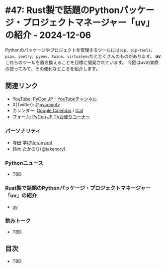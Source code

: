 # #47: Rust製で話題のPythonパッケージ・プロジェクトマネージャー「uv」の紹介 - 2024-12-06

Pythonのパッケージやプロジェクトを管理するツールには`pip`、`pip-tools`、`pipx`、`poetry`、`pyenv`、`twine`、`virtualenv`だとたくさんのものがあります。
**uv**これらのツールを置き換えることを目標に開発されています。
今回はuvの実際の使ってみて、その便利なところを紹介します。

<!--
(YouTubeの埋め込みリンク)
-->

## 関連リンク

* YouTube: [PyCon JP - YouTubeチャンネル](https://www.youtube.com/user/PyConJP)
* X(Twitter): [@pyconjptv](https://twitter.com/pyconjptv)
* カレンダー: [Google Calendar](https://calendar.google.com/calendar/embed?src=tv%40pycon.jp&ctz=Asia%2FTokyo&mode=AGENDA) / [iCal](https://calendar.google.com/calendar/ical/tv%40pycon.jp/public/basic.ics)
* フォーム: [PyCon JP TVお便りコーナー](https://docs.google.com/forms/d/e/1FAIpQLSfvL4cKteAaG_czTXjofR83owyjXekG9GNDGC6-jRZCb_2HRw/viewform)

### パーソナリティ

* 寺田 学([@terapyon](https://twitter.com))
* 鈴木 たかのり([@takanory](https://twitter.com/takanory))

### Pythonニュース

* TBD

### Rust製で話題のPythonパッケージ・プロジェクトマネージャー「uv」の紹介

* [uv](https://docs.astral.sh/uv/)

### 飲みトーク

* TBD

## 目次

* TBD
